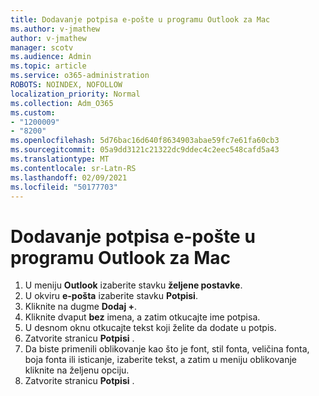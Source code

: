 ```yaml
---
title: Dodavanje potpisa e-pošte u programu Outlook za Mac
ms.author: v-jmathew
author: v-jmathew
manager: scotv
ms.audience: Admin
ms.topic: article
ms.service: o365-administration
ROBOTS: NOINDEX, NOFOLLOW
localization_priority: Normal
ms.collection: Adm_O365
ms.custom:
- "1200009"
- "8200"
ms.openlocfilehash: 5d76bac16d640f8634903abae59fc7e61fa60cb3
ms.sourcegitcommit: 05a9dd3121c21322dc9ddec4c2eec548cafd5a43
ms.translationtype: MT
ms.contentlocale: sr-Latn-RS
ms.lasthandoff: 02/09/2021
ms.locfileid: "50177703"
---
```

# <a name="add-email-signature-in-outlook-for-mac"></a>Dodavanje potpisa e-pošte u programu Outlook za Mac

1. U meniju **Outlook** izaberite stavku **željene postavke**.
2. U okviru **e-pošta** izaberite stavku **Potpisi**.
3. Kliknite na dugme **Dodaj +**.
4. Kliknite dvaput **bez** imena, a zatim otkucajte ime potpisa.
5. U desnom oknu otkucajte tekst koji želite da dodate u potpis.
6. Zatvorite stranicu **Potpisi** .
7. Da biste primenili oblikovanje kao što je font, stil fonta, veličina fonta, boja fonta ili isticanje, izaberite tekst, a zatim u meniju oblikovanje kliknite na željenu opciju.
8. Zatvorite stranicu **Potpisi** .
